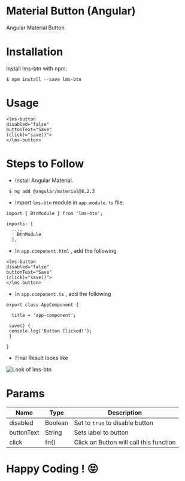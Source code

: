 Material Button (Angular)
===
Angular Material Button

Installation
====
Install lms-btn with npm:
```
$ npm install --save lms-btn
```

Usage
===
```
<lms-button 
disabled="false"  
buttonText="Save" 
(click)="save()">
</lms-button>
```
Steps to Follow 
===
* Install Angular Material.
```
 $ ng add @angular/material@8.2.3
```
* Import ```lms-btn``` module in ```app.module.ts``` file.
```
import { BtnModule } from 'lms-btn';

imports: [
  ...,
    BtnModule
  ],
```
* In ```app.component.html``` , add the following 

```
<lms-button 
disabled="false"  
buttonText="Save" 
(click)="save()">
</lms-button>
```
* In ```app.component.ts``` , add the following 

```
export class AppComponent {
  
  title = 'app-component';
 
 save() {
 console.log('Button Clicked!');
 }

}
```
* Final Result looks like 

![Look of lms-btn](https://user-images.githubusercontent.com/40655047/74837754-329b2300-5348-11ea-9c31-2205d77cf796.png)



Params
===

 Name| Type | Description
------------ | ------------- | -------------
disabled | Boolean | Set to ```true``` to disable button
buttonText | String | Sets label to button
click | fn() | Click on Button will call this function



Happy Coding ! :stuck_out_tongue_closed_eyes:
===
